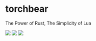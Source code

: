 # torchbear

The Power of Rust, The Simplicity of Lua

[![](https://travis-ci.com/foundpatterns/torchbear.png?branch=master)](https://www.travis-ci.com/foundpatterns/torchbear) [![](https://img.shields.io/crates/v/torchbear.svg)](https://crates.io/crates/torchbear) [![](https://docs.rs/torchbear/badge.svg)](https://docs.rs/torchbear/)
